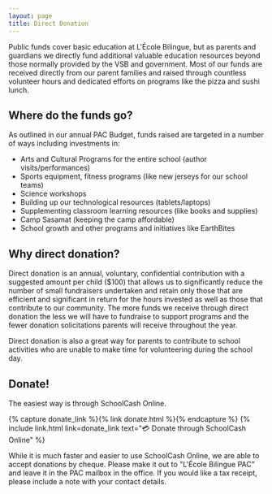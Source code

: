 ```yaml
---
layout: page
title: Direct Donation
---
```


Public funds cover basic education at L'École Bilingue, but as parents and guardians we directly fund additional valuable education resources beyond those normally provided by the VSB and government. Most of our funds are received directly from our parent families and raised through countless volunteer hours and dedicated efforts on programs like the pizza and sushi lunch.

## Where do the funds go?

As outlined in our annual PAC Budget, funds raised are targeted in a number of ways including investments in:

* Arts and Cultural Programs for the entire school (author visits/performances)
* Sports equipment, fitness programs (like new jerseys for our school teams)
* Science workshops
* Building up our technological resources (tablets/laptops)
* Supplementing classroom learning resources (like books and supplies)
* Camp Sasamat (keeping the camp affordable)
* School growth and other programs and initiatives like EarthBites

## Why direct donation?

Direct donation is an annual, voluntary, confidential contribution with a suggested amount per child ($100) that allows us to significantly reduce the number of small fundraisers undertaken and retain only those that are efficient and significant in return for the hours invested as well as those that contribute to our community. The more funds we receive through direct donation the less we will have to fundraise to support programs and the fewer donation solicitations parents will receive throughout the year.

Direct donation is also a great way for parents to contribute to school activities who are unable to make time for volunteering during the school day.

## Donate!

The easiest way is through SchoolCash Online.

{% capture donate_link %}{% link donate.html %}{% endcapture %}
{% include link.html link=donate_link text="💳 Donate through SchoolCash Online" %}

While it is much faster and easier to use SchoolCash Online, we are able to accept donations by cheque. Please make it out to "L'École Bilingue PAC" and leave it in the PAC mailbox in the office. If you would like a tax receipt, please include a note with your contact details.